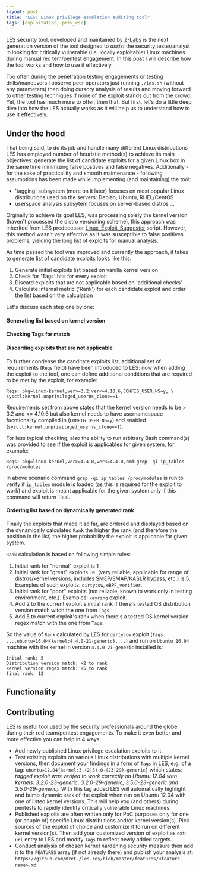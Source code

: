 ```yaml
---
layout: post
title: "LES: Linux privilege escalation auditing tool"
tags: [exploitation, priv_esc]
---
```


[LES](https://github.com/mzet-/linux-exploit-suggester) security tool, developed and maintained by [Z-Labs](https://z-labs.eu) is the next generation version of the tool designed to *assist* the security tester/analyst in looking for critically vulnerable (i.e. locally exploitable) Linux machines during manual red tem/pentest engagement. In this post I will describe how the tool works and how to use it effectively.

Too often during the penetration testing engagements or testing drills/maneuvers I observe peer operators just running `./les.sh` (without any parameters) then doing cursory analysis of results and moving forward to other testing techniques if none of the exploit stands out from the crowd. Yet, the tool has much more to offer, then that. But first, let's do a little deep dive into how the LES actually works as it will help us to understand how to use it effectively.

## Under the hood

That being said, to do its job and handle many different Linux distributions LES has employed number of heuristic method(s) to achieve its main objectives: generate the list of candidate exploits for a given Linux box in the same time minimizing false postives and false negatives. Additionally - for the sake of practicallity and smooth maintenance - following assumptions has been made while implementing (and maintaining) the tool:

- 'tagging' subsystem (more on it later) focuses on most popular Linux distributions used on the servers: Debian, Ubuntu, RHEL/CentOS
- userspace analysis subsytem focuses on server-based distros ...

Orginally to achieve its goal LES, was processing solely the kernel version (haven't processed the distro versioning scheme), this approach was inherited from LES predecessor [Linux_Exploit_Suggester](https://github.com/InteliSecureLabs/Linux_Exploit_Suggester) script. However, this method wasn't very effective as it was susceptible to false positives problems, yielding the long list of exploits for manual analysis.

As time passed the tool was improved and currently the approach, it takes to generate list of candidate exploits looks like this:

1. Generate initial exploits list based on vanilla kernel version
2. Check for 'Tags' hits for every exploit
3. Discard exploits that are not applicable based on 'additional checks'
4. Calculate internal metric ('Rank') for each candidate exploit and order the list based on the calculation 

Let's discuss each step one by one:

#### Generating list based on kernel version

#### Checking Tags for match

#### Discarding exploits that are not applicable

To further condense the canditate exploits list, additional set of requirements (`Reqs` field) have been introduced to LES: now when adding the exploit to the tool, one can define additional conditions that are required to be met by the exploit, for example:

```
Reqs: pkg=linux-kernel,ver>=3.2,ver<=4.10.6,CONFIG_USER_NS=y, \
sysctl:kernel.unprivileged_userns_clone==1 
```

Requirements set from above states that the kernel version needs to be > 3.2 and <= 4.10.6 but also kernel needs to have usernamespace fucntionality compiled in (`CONFIG_USER_NS=y`) and enabled (`sysctl:kernel.unprivileged_userns_clone==1`).

For less typical checking, also the ability to run arbitrary Bash command(s) was provided to see if the exploit is applicables for given system, for example:

    Reqs: pkg=linux-kernel,ver>=4.4.0,ver<=4.4.0,cmd:grep -qi ip_tables /proc/modules

In above scenario command `grep -qi ip_tables /proc/modules` is run to verify if `ip_tables` module is loaded (as this is required for the exploit to work) and exploit is meant applicable for the given system only if this command will return `TRUE`.

#### Ordering list based on dynamically generated rank

Finally the exploits that made it so far, are ordered and displayed based on the dynamically calculated `Rank` the higher the rank (and therefore the position in the list) the higher probability the exploit is applicable for given system.

`Rank` calculation is based on following simple rules:

1) Initial rank for "normal" exploit is 1 
2) Initial rank for "great" exploits i.e. (very reliable, applicable for range of distros/kernel versions, includes SMEP/SMAP/KASLR bypass, etc.) is 5. Examples of such exploits: `dirtycow`, `eBPF_verifier`.
3) Initial rank for "poor" exploits (not reliable, known to work only in testing environment, etc.). Examples: `keyring` exploit.
4) Add 2 to the current exploit's initial rank if there's tested OS distribution version match witch the one from `Tags`. 
5) Add 5 to current exploit's rank when there's a tested OS kernel version regex match with the one from `Tags`.

So the value of `Rank` calculated by LES for `dirtycow` exploit (`Tags: ...,ubuntu=16.04{kernel:4.4.0-21-generic},...`) and run on `Ubuntu 16.04` machine with the kernel in version `4.4.0-21-generic` installed is:

```
Inital rank: 5
Distribution version match: +2 to rank
kernel version regex match: +5 to rank
final rank: 12
```

## Functionality

## Contributing

LES is useful tool used by the security professionals around the globe during their red team/pentest engagements. To make it even better and more effective you can help in 4 ways:

- Add newly published Linux privilege escalation exploits to it.
- Test existing exploits on various Linux distributions with multiple kernel versions, then document your findings in a form of `Tags` in LES, e.g. of a tag: `ubuntu=12.04{kernel:3.(2|5).0-(23|29)-generic}` which states: *tagged exploit was verifed to work correctly on Ubuntu 12.04 with kernels: 3.2.0-23-generic, 3.2.0-29-generic, 3.5.0-23-generic and 3.5.0-29-generic;*. With this tag added LES will automatically highlight and bump dynamic `Rank` of the exploit when run on Ubuntu 12.04 with one of listed kernel versions. This will help you (and others) during pentests to rapidly identify critically vulnerable Linux machines.
- Published exploits are often written only for PoC purposes only for one (or couple of) specific Linux distributions and/or kernel version(s). Pick sources of the exploit of choice and customize it to run on different kernel version(s). Then add your customized version of exploit as `ext-url` entry to LES and modify `Tags` to reflect newly added targets.
- Conduct analysis of chosen kernel hardening security measure then add it to the `FEATURES` array (if not already there) and publish your analysis at: `https://github.com/mzet-/les-res/blob/master/features/<feature-name>.md`.
